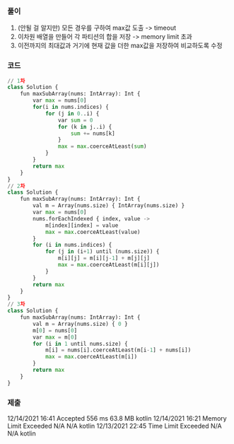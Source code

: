 
### 풀이 
1) (안될 걸 알지만) 모든 경우를 구하여 max값 도출 -> timeout
2) 이차원 배열을 만들어 각 파티션의 합을 저장 -> memory limit 초과
3) 이전까지의 최대값과 거기에 현재 값을 더한 max값을 저장하여 비교하도록 수정


### 코드 
```python 
// 1차
class Solution {
    fun maxSubArray(nums: IntArray): Int {
        var max = nums[0]
        for(i in nums.indices) {
            for (j in 0..i) {
                var sum = 0
                for (k in j..i) {
                    sum += nums[k]
                }
                max = max.coerceAtLeast(sum)
            }
        }
        return max
    }
}
// 2차
class Solution {
    fun maxSubArray(nums: IntArray): Int {
        val m = Array(nums.size) { IntArray(nums.size) }
        var max = nums[0]
        nums.forEachIndexed { index, value ->
            m[index][index] = value
            max = max.coerceAtLeast(value)
        }
        for (i in nums.indices) {
            for (j in (i+1) until (nums.size)) {
                m[i][j] = m[i][j-1] + m[j][j]
                max = max.coerceAtLeast(m[i][j])
            }
        }
        return max
    }
}
// 3차
class Solution {
    fun maxSubArray(nums: IntArray): Int {
        val m = Array(nums.size) { 0 }
        m[0] = nums[0]
        var max = m[0]
        for (i in 1 until nums.size) {
            m[i] = nums[i].coerceAtLeast(m[i-1] + nums[i])
            max = max.coerceAtLeast(m[i])
        }
        return max
    }
}
```        

### 제출 
12/14/2021 16:41	Accepted	556 ms	63.8 MB	kotlin
12/14/2021 16:21	Memory Limit Exceeded	N/A	N/A	kotlin
12/13/2021 22:45	Time Limit Exceeded	N/A	N/A	kotlin